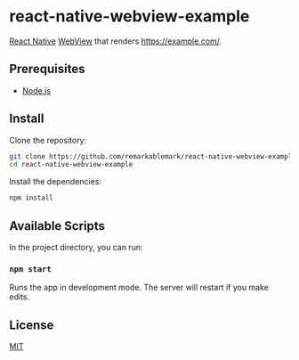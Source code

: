 # react-native-webview-example

[React Native](https://reactnative.dev/) [WebView](https://github.com/react-native-webview/react-native-webview) that renders https://example.com/.

## Prerequisites

- [Node.js](https://nodejs.org/)

## Install

Clone the repository:

```sh
git clone https://github.com/remarkablemark/react-native-webview-example.git
cd react-native-webview-example
```

Install the dependencies:

```sh
npm install
```

## Available Scripts

In the project directory, you can run:

### `npm start`

Runs the app in development mode. The server will restart if you make edits.

## License

[MIT](LICENSE)
